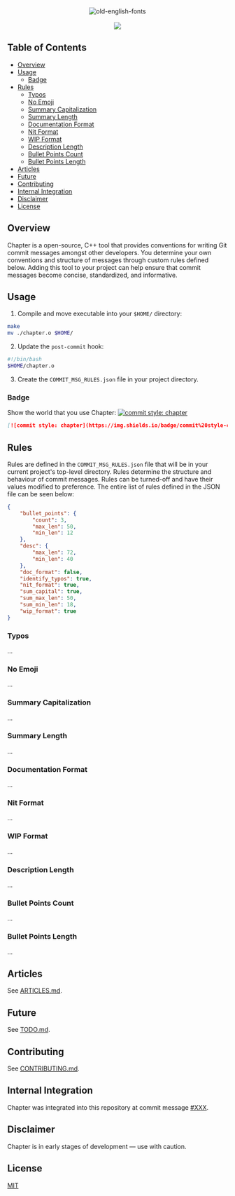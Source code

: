 <p align="center">
  <br />
  <img src="https://fontmeme.com/permalink/180705/a447e6adbbc9c3f3c5f967c39ed0f7a1.png" alt="old-english-fonts" border="0">
  <br /><br />
  <img src="https://img.shields.io/badge/commit%20style-chapter-red.svg" />
</p>

## Table of Contents
- [Overview](#overview)
- [Usage](#usage)
  * [Badge](#badge)
- [Rules](#rules)
  * [Typos](#typos)
  * [No Emoji](#no-emoji)
  * [Summary Capitalization](#summary-capitalization)
  * [Summary Length](#summary-length)
  * [Documentation Format](#documentation-format)
  * [Nit Format](#nit-format)
  * [WIP Format](#wip-format)
  * [Description Length](#description-length)
  * [Bullet Points Count](#bullet-points-count)
  * [Bullet Points Length](#bullet-points-length)
- [Articles](#articles)
- [Future](#future)
- [Contributing](#contributing)
- [Internal Integration](#internal-integration)
- [Disclaimer](#disclaimer)
- [License](#license)

## Overview
Chapter is a open-source, C++ tool that provides conventions for writing Git commit messages amongst other developers. You determine your own conventions and structure of messages through custom rules defined below. Adding this tool to your project can help ensure that commit messages become concise, standardized, and informative.

## Usage
1. Compile and move executable into your `$HOME/` directory:
```bash
make
mv ./chapter.o $HOME/
```
2. Update the `post-commit` hook:
```bash
#!/bin/bash
$HOME/chapter.o
```
3. Create the `COMMIT_MSG_RULES.json` file in your project directory.

### Badge
Show the world that you use Chapter: [![commit style: chapter](https://img.shields.io/badge/commit%20style-chapter-red.svg)](https://github.com/williamgrosset/chapter)
```md
[![commit style: chapter](https://img.shields.io/badge/commit%20style-chapter-red.svg)](https://github.com/williamgrosset/chapter)
```

## Rules
Rules are defined in the `COMMIT_MSG_RULES.json` file that will be in your current project's top-level directory. Rules determine the structure and behaviour of commit messages. Rules can be turned-off and have their values modified to preference. The entire list of rules defined in the JSON file can be seen below:
```json
{
    "bullet_points": {
        "count": 3,
        "max_len": 50,
        "min_len": 12
    },
    "desc": {
        "max_len": 72,
        "min_len": 40
    },
    "doc_format": false,
    "identify_typos": true,
    "nit_format": true,
    "sum_capital": true,
    "sum_max_len": 50,
    "sum_min_len": 18,
    "wip_format": true
}
```

### Typos
...

### No Emoji
...

### Summary Capitalization
...

### Summary Length
...

### Documentation Format
...

### Nit Format
...

### WIP Format
...

### Description Length
...

### Bullet Points Count
...

### Bullet Points Length
...

## Articles
See [ARTICLES.md](https://github.com/williamgrosset/chapter/blob/master/ARTICLES.md).

## Future
See [TODO.md](https://github.com/williamgrosset/chapter/blob/master/TODO.md).

## Contributing 
See [CONTRIBUTING.md](https://github.com/williamgrosset/chapter/blob/master/CONTRIBUTING.md).

## Internal Integration 
Chapter was integrated into this repository at commit message [#XXX](https://github.com/williamgrosset/chapter.git).

## Disclaimer
Chapter is in early stages of development — use with caution.

## License
[MIT](https://github.com/williamgrosset/chapter/blob/master/LICENSE)
